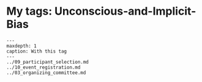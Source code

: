 # My tags: Unconscious-and-Implicit-Bias

```{toctree}
---
maxdepth: 1
caption: With this tag
---
../09_participant_selection.md
../10_event_registration.md
../03_organizing_committee.md
```
